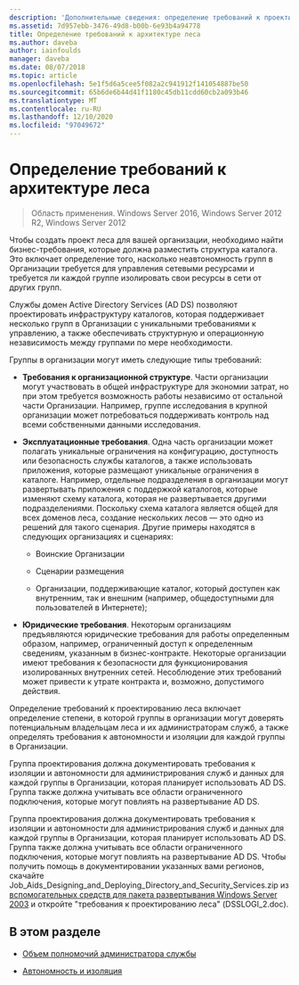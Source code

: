 ```yaml
---
description: 'Дополнительные сведения: определение требований к проектированию леса'
ms.assetid: 7d957ebb-3476-49d8-b00b-6e93b4a94778
title: Определение требований к архитектуре леса
ms.author: daveba
author: iainfoulds
manager: daveba
ms.date: 08/07/2018
ms.topic: article
ms.openlocfilehash: 5e1f5d6a5cee5f082a2c941912f141054887be50
ms.sourcegitcommit: 65b6de6b44d41f1180c45db11cdd60cb2a093b46
ms.translationtype: MT
ms.contentlocale: ru-RU
ms.lasthandoff: 12/10/2020
ms.locfileid: "97049672"
---
```

# <a name="identifying-forest-design-requirements"></a>Определение требований к архитектуре леса

> Область применения. Windows Server 2016, Windows Server 2012 R2, Windows Server 2012

Чтобы создать проект леса для вашей организации, необходимо найти бизнес-требования, которые должна разместить структура каталога. Это включает определение того, насколько неавтономность групп в Организации требуется для управления сетевыми ресурсами и требуется ли каждой группе изолировать свои ресурсы в сети от других групп.

Службы домен Active Directory Services (AD DS) позволяют проектировать инфраструктуру каталогов, которая поддерживает несколько групп в Организации с уникальными требованиями к управлению, а также обеспечивать структурную и операционную независимость между группами по мере необходимости.

Группы в организации могут иметь следующие типы требований:

- **Требования к организационной структуре**. Части организации могут участвовать в общей инфраструктуре для экономии затрат, но при этом требуется возможность работы независимо от остальной части Организации. Например, группе исследования в крупной организации может потребоваться поддерживать контроль над всеми собственными данными исследования.

- **Эксплуатационные требования**. Одна часть организации может полагать уникальные ограничения на конфигурацию, доступность или безопасность службы каталогов, а также использовать приложения, которые размещают уникальные ограничения в каталоге. Например, отдельные подразделения в организации могут развертывать приложения с поддержкой каталогов, которые изменяют схему каталога, которая не развертывается другими подразделениями. Поскольку схема каталога является общей для всех доменов леса, создание нескольких лесов — это одно из решений для такого сценария. Другие примеры находятся в следующих организациях и сценариях:

    - Воинские Организации

    - Сценарии размещения

    - Организации, поддерживающие каталог, который доступен как внутренним, так и внешним (например, общедоступными для пользователей в Интернете);

- **Юридические требования**. Некоторым организациям предъявляются юридические требования для работы определенным образом, например, ограниченный доступ к определенным сведениям, указанным в бизнес-контракте. Некоторые организации имеют требования к безопасности для функционирования изолированных внутренних сетей. Несоблюдение этих требований может привести к утрате контракта и, возможно, допустимого действия.

Определение требований к проектированию леса включает определение степени, в которой группы в организации могут доверять потенциальным владельцам леса и их администраторам служб, а также определять требования к автономности и изоляции для каждой группы в Организации.

Группа проектирования должна документировать требования к изоляции и автономности для администрирования служб и данных для каждой группы в Организации, которая планирует использовать AD DS. Группа также должна учитывать все области ограниченного подключения, которые могут повлиять на развертывание AD DS.

Группа проектирования должна документировать требования к изоляции и автономности для администрирования служб и данных для каждой группы в Организации, которая планирует использовать AD DS. Группа также должна учитывать все области ограниченного подключения, которые могут повлиять на развертывание AD DS. Чтобы получить помощь в документировании указанных вами регионов, скачайте Job_Aids_Designing_and_Deploying_Directory_and_Security_Services.zip из [вспомогательных средств для пакета развертывания Windows Server 2003](https://microsoft.com/download/details.aspx?id=9608) и откройте "требования к проектированию леса" (DSSLOGI_2.doc).

## <a name="in-this-section"></a>В этом разделе

- [Объем полномочий администратора службы](../../ad-ds/plan/Service-Administrator-Scope-of-Authority.md)

- [Автономность и изоляция](../../ad-ds/plan/Autonomy-vs.-Isolation.md)

